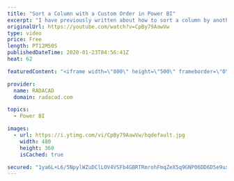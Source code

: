 ```yaml
---
title: "Sort a Column with a Custom Order in Power BI"
excerpt: "I have previously written about how to sort a column by another column, and I used Month Names as an example. However, still, many are unaware that the same technique with slight modifications can be applied to any other columns. You can have a text column in your slicer (product category for example),"
originalUrl: https://youtube.com/watch?v=CpBy79AawVw
type: video
price: Free
length: PT12M50S
publishedDateTime: 2020-01-23T04:56:41Z
heat: 62

featuredContent: "<iframe width=\"800\" height=\"500\" frameborder=\"0\" src=\"https://www.youtube.com/embed/CpBy79AawVw\" allow=\"accelerometer; autoplay; encrypted-media; gyroscope; picture-in-picture\" allowfullscreen></iframe>"

provider:
  name: RADACAD
  domain: radacad.com

topics:
  - Power BI

images:
  - url: https://i.ytimg.com/vi/CpBy79AawVw/hqdefault.jpg
    width: 480
    height: 360
    isCached: true

secured: "1ya6L+L6/5NpylWZuDClLOV4VSFb4GBRTRmrohFmqZeX5q9GNP06DD6D5e9uxwSYfU0XLTTRbemsczgGi29vyYracAqw68s2IXYjvYms9RkjdO/whtTZML91uPo0rlfvg9A7PWWXkpT2ZbG0YLPYsufRVIjKrgOMZdz/3hdZL366V1YDad+JfGD9XlfyqGjyiw1r8N724hCymBMjoetRrOM9r5kyvhxre1Baf5fSETqA0YsaVNC5Jrrfi6UvD4b6kbpM5y9Ml5cAz4+Tb4Vn35rywaNrxvFaqYKoyY2slwkBG9qh+DpkEl0tVbThmPLwJ8ITZsqlBRp96bGgs2+z00K9m7ZiAHM9SlqmUfvLVlF8MM4exQWCmCp5aXXY0sLO5OAhJQjJTM15PTdjDoX7go+qDDzM++ZHLmqeI5wvpv0=;tTbMBMEa6bVombCZs99Pvw=="
---
```


